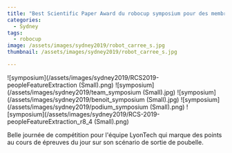 ```yaml
---
title: "Best Scientific Paper Award du robocup symposium pour des membres de l'équipe LyonTech"
categories:
  - Sydney
tags:
  - robocup
image: /assets/images/sydney2019/robot_carree_s.jpg
thumbnail: /assets/images/sydney2019/robot_carree_s.jpg

---
```

![symposium](/assets/images/sydney2019/RCS2019-peopleFeatureExtraction (Small).png)
![symposium](/assets/images/sydney2019/team_symposium (Small).jpg)
![symposium](/assets/images/sydney2019/benoit_symposium (Small).jpg)
![symposium](/assets/images/sydney2019/podium_symposium (Small).png)
![symposium](/assets/images/sydney2019/RCS-2019-peopleFeatureExtraction_r8_4 (Small).png)


Belle journée de compétition pour l'équipe LyonTech qui marque des points au cours de épreuves du jour sur son scénario de sortie de poubelle.


